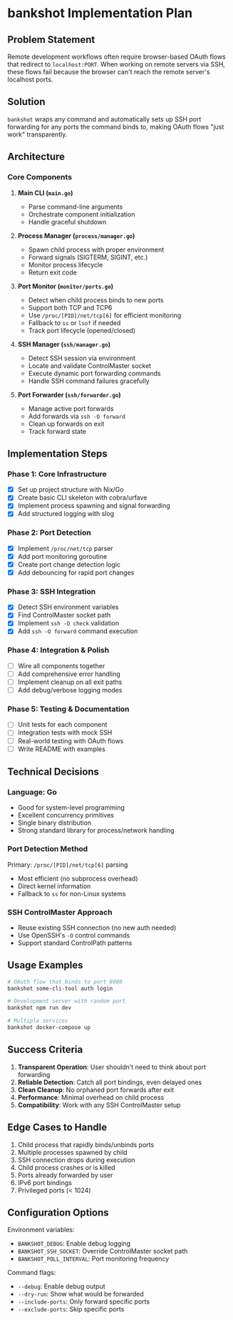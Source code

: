 # bankshot Implementation Plan

## Problem Statement
Remote development workflows often require browser-based OAuth flows that redirect to `localhost:PORT`. When working on remote servers via SSH, these flows fail because the browser can't reach the remote server's localhost ports.

## Solution
`bankshot` wraps any command and automatically sets up SSH port forwarding for any ports the command binds to, making OAuth flows "just work" transparently.

## Architecture

### Core Components

1. **Main CLI (`main.go`)**
   - Parse command-line arguments
   - Orchestrate component initialization
   - Handle graceful shutdown

2. **Process Manager (`process/manager.go`)**
   - Spawn child process with proper environment
   - Forward signals (SIGTERM, SIGINT, etc.)
   - Monitor process lifecycle
   - Return exit code

3. **Port Monitor (`monitor/ports.go`)**
   - Detect when child process binds to new ports
   - Support both TCP and TCP6
   - Use `/proc/[PID]/net/tcp[6]` for efficient monitoring
   - Fallback to `ss` or `lsof` if needed
   - Track port lifecycle (opened/closed)

4. **SSH Manager (`ssh/manager.go`)**
   - Detect SSH session via environment
   - Locate and validate ControlMaster socket
   - Execute dynamic port forwarding commands
   - Handle SSH command failures gracefully

5. **Port Forwarder (`ssh/forwarder.go`)**
   - Manage active port forwards
   - Add forwards via `ssh -O forward`
   - Clean up forwards on exit
   - Track forward state

## Implementation Steps

### Phase 1: Core Infrastructure
- [x] Set up project structure with Nix/Go
- [x] Create basic CLI skeleton with cobra/urfave
- [x] Implement process spawning and signal forwarding
- [x] Add structured logging with slog

### Phase 2: Port Detection
- [x] Implement `/proc/net/tcp` parser
- [x] Add port monitoring goroutine
- [x] Create port change detection logic
- [x] Add debouncing for rapid port changes

### Phase 3: SSH Integration
- [x] Detect SSH environment variables
- [x] Find ControlMaster socket path
- [x] Implement `ssh -O check` validation
- [x] Add `ssh -O forward` command execution

### Phase 4: Integration & Polish
- [ ] Wire all components together
- [ ] Add comprehensive error handling
- [ ] Implement cleanup on all exit paths
- [ ] Add debug/verbose logging modes

### Phase 5: Testing & Documentation
- [ ] Unit tests for each component
- [ ] Integration tests with mock SSH
- [ ] Real-world testing with OAuth flows
- [ ] Write README with examples

## Technical Decisions

### Language: Go
- Good for system-level programming
- Excellent concurrency primitives
- Single binary distribution
- Strong standard library for process/network handling

### Port Detection Method
Primary: `/proc/[PID]/net/tcp[6]` parsing
- Most efficient (no subprocess overhead)
- Direct kernel information
- Fallback to `ss` for non-Linux systems

### SSH ControlMaster Approach
- Reuse existing SSH connection (no new auth needed)
- Use OpenSSH's `-O` control commands
- Support standard ControlPath patterns

## Usage Examples

```bash
# OAuth flow that binds to port 8080
bankshot some-cli-tool auth login

# Development server with random port
bankshot npm run dev

# Multiple services
bankshot docker-compose up
```

## Success Criteria

1. **Transparent Operation**: User shouldn't need to think about port forwarding
2. **Reliable Detection**: Catch all port bindings, even delayed ones
3. **Clean Cleanup**: No orphaned port forwards after exit
4. **Performance**: Minimal overhead on child process
5. **Compatibility**: Work with any SSH ControlMaster setup

## Edge Cases to Handle

1. Child process that rapidly binds/unbinds ports
2. Multiple processes spawned by child
3. SSH connection drops during execution
4. Child process crashes or is killed
5. Ports already forwarded by user
6. IPv6 port bindings
7. Privileged ports (< 1024)

## Configuration Options

Environment variables:
- `BANKSHOT_DEBUG`: Enable debug logging
- `BANKSHOT_SSH_SOCKET`: Override ControlMaster socket path
- `BANKSHOT_POLL_INTERVAL`: Port monitoring frequency

Command flags:
- `--debug`: Enable debug output
- `--dry-run`: Show what would be forwarded
- `--include-ports`: Only forward specific ports
- `--exclude-ports`: Skip specific ports
